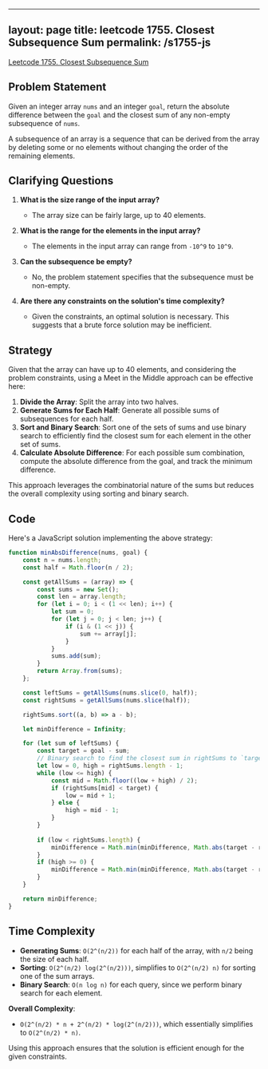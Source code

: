 
---
layout: page
title: leetcode 1755. Closest Subsequence Sum
permalink: /s1755-js
---
[Leetcode 1755. Closest Subsequence Sum](https://algoadvance.github.io/algoadvance/l1755)
## Problem Statement
Given an integer array `nums` and an integer `goal`, return the absolute difference between the `goal` and the closest sum of any non-empty subsequence of `nums`.

A subsequence of an array is a sequence that can be derived from the array by deleting some or no elements without changing the order of the remaining elements.

## Clarifying Questions
1. **What is the size range of the input array?**
   - The array size can be fairly large, up to 40 elements.

2. **What is the range for the elements in the input array?**
   - The elements in the input array can range from `-10^9` to `10^9`.

3. **Can the subsequence be empty?**
   - No, the problem statement specifies that the subsequence must be non-empty.

4. **Are there any constraints on the solution's time complexity?**
   - Given the constraints, an optimal solution is necessary. This suggests that a brute force solution may be inefficient.

## Strategy
Given that the array can have up to 40 elements, and considering the problem constraints, using a Meet in the Middle approach can be effective here:

1. **Divide the Array**: Split the array into two halves.
2. **Generate Sums for Each Half**: Generate all possible sums of subsequences for each half.
3. **Sort and Binary Search**: Sort one of the sets of sums and use binary search to efficiently find the closest sum for each element in the other set of sums.
4. **Calculate Absolute Difference**: For each possible sum combination, compute the absolute difference from the goal, and track the minimum difference.

This approach leverages the combinatorial nature of the sums but reduces the overall complexity using sorting and binary search.

## Code
Here's a JavaScript solution implementing the above strategy:

```javascript
function minAbsDifference(nums, goal) {
    const n = nums.length;
    const half = Math.floor(n / 2);

    const getAllSums = (array) => {
        const sums = new Set();
        const len = array.length;
        for (let i = 0; i < (1 << len); i++) {
            let sum = 0;
            for (let j = 0; j < len; j++) {
                if (i & (1 << j)) {
                    sum += array[j];
                }
            }
            sums.add(sum);
        }
        return Array.from(sums);
    };

    const leftSums = getAllSums(nums.slice(0, half));
    const rightSums = getAllSums(nums.slice(half));

    rightSums.sort((a, b) => a - b);

    let minDifference = Infinity;

    for (let sum of leftSums) {
        const target = goal - sum;
        // Binary search to find the closest sum in rightSums to `target`.
        let low = 0, high = rightSums.length - 1;
        while (low <= high) {
            const mid = Math.floor((low + high) / 2);
            if (rightSums[mid] < target) {
                low = mid + 1;
            } else {
                high = mid - 1;
            }
        }
        
        if (low < rightSums.length) {
            minDifference = Math.min(minDifference, Math.abs(target - rightSums[low]));
        }
        if (high >= 0) {
            minDifference = Math.min(minDifference, Math.abs(target - rightSums[high]));
        }
    }

    return minDifference;
}
```

## Time Complexity
- **Generating Sums**: `O(2^(n/2))` for each half of the array, with `n/2` being the size of each half.
- **Sorting**: `O(2^(n/2) log(2^(n/2)))`, simplifies to `O(2^(n/2) n)` for sorting one of the sum arrays.
- **Binary Search**: `O(n log n)` for each query, since we perform binary search for each element.
  
**Overall Complexity**:
- `O(2^(n/2) * n + 2^(n/2) * log(2^(n/2)))`, which essentially simplifies to `O(2^(n/2) * n)`.

Using this approach ensures that the solution is efficient enough for the given constraints.